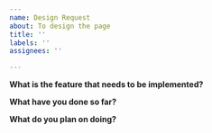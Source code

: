 ```yaml
---
name: Design Request
about: To design the page
title: ''
labels: ''
assignees: ''

---
```


**What is the feature that needs to be implemented?**

**What have you done so far?**

**What do you plan on doing?**
